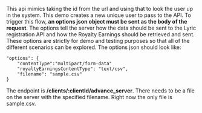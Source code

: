 This api mimics taking the id from the url and using that to look the user up in the system.  This
demo creates a new unique user to pass to the API.  To trigger this flow, **an options json object must
be sent as the body of the request**.  The options tell the server how the data should be sent to the
Lyric registration API and how the Royalty Earnings should be retrieved and sent.  These options are
strictly for demo and testing purposes so that all of the different scenarios can be explored.  The
options json should look like:

    "options": {
        "contentType":"multipart/form-data"
        "royaltyEarningsContentType": "text/csv",
        "filename": "sample.csv"
    }

The endpoint is **/clients/:clientId/advance_server**.  There needs to be a file on the server with the
specified filename.  Right now the only file is sample.csv.
